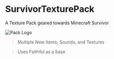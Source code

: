 # SurvivorTexturePack
A Texture Pack geared towards Minecraft Survivor

![Pack Logo](https://github.com/[username]/[reponame]/blob/[branch]/image.jpg?raw=true)

> Multiple New Items, Sounds, and Textures

> Uses Faithful as a base
